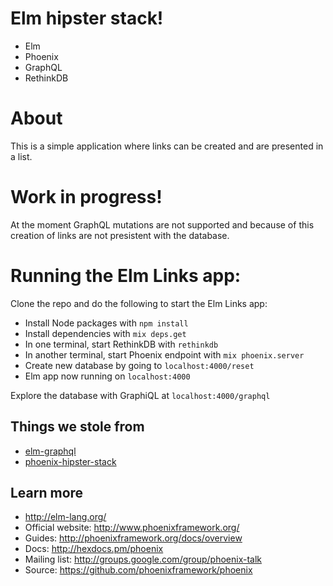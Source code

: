 # Elm hipster stack!
* Elm
* Phoenix
* GraphQL
* RethinkDB

# About
This is a simple application where links can be created and are presented in a list.

# Work in progress!
At the moment GraphQL mutations are not supported and because of this creation of links are not presistent with the database.

# Running the Elm Links app:

Clone the repo and do the following to start the Elm Links app:

  * Install Node packages with `npm install`
  * Install dependencies with `mix deps.get`
  * In one terminal, start RethinkDB with `rethinkdb`
  * In another terminal, start Phoenix endpoint with `mix phoenix.server`
  * Create new database by going to `localhost:4000/reset`
  * Elm app now running on `localhost:4000`


Explore the database with GraphiQL at `localhost:4000/graphql`

## Things we stole from
* [elm-graphql](https://github.com/jahewson/elm-graphql)
* [phoenix-hipster-stack](https://github.com/graphql-elixir/phoenix-hipster-stack)




## Learn more
* http://elm-lang.org/
* Official website: http://www.phoenixframework.org/
* Guides: http://phoenixframework.org/docs/overview
* Docs: http://hexdocs.pm/phoenix
* Mailing list: http://groups.google.com/group/phoenix-talk
* Source: https://github.com/phoenixframework/phoenix

